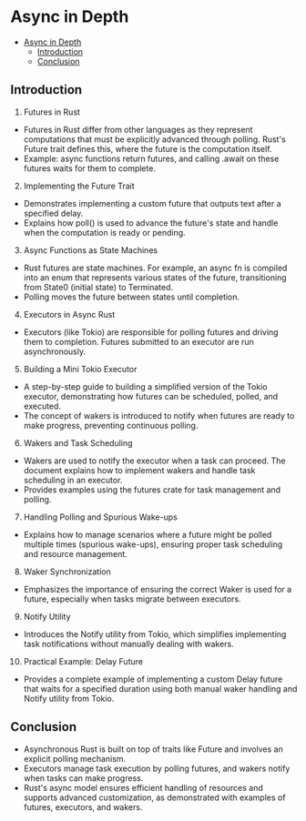 # Async in Depth

- [Async in Depth](#async-in-depth)
  - [Introduction](#introduction)
  - [Conclusion](#conclusion)

## Introduction

1. Futures in Rust

- Futures in Rust differ from other languages as they represent computations that must be explicitly advanced through polling. Rust's Future trait defines this, where the future is the computation itself.
- Example: async functions return futures, and calling .await on these futures waits for them to complete.

2. Implementing the Future Trait

- Demonstrates implementing a custom future that outputs text after a specified delay.
- Explains how poll() is used to advance the future's state and handle when the computation is ready or pending.

3. Async Functions as State Machines

- Rust futures are state machines. For example, an async fn is compiled into an enum that represents various states of the future, transitioning from State0 (initial state) to Terminated.
- Polling moves the future between states until completion.

4. Executors in Async Rust

- Executors (like Tokio) are responsible for polling futures and driving them to completion. Futures submitted to an executor are run asynchronously.

5. Building a Mini Tokio Executor

- A step-by-step guide to building a simplified version of the Tokio executor, demonstrating how futures can be scheduled, polled, and executed.
- The concept of wakers is introduced to notify when futures are ready to make progress, preventing continuous polling.

6. Wakers and Task Scheduling

- Wakers are used to notify the executor when a task can proceed. The document explains how to implement wakers and handle task scheduling in an executor.
- Provides examples using the futures crate for task management and polling.

7. Handling Polling and Spurious Wake-ups

- Explains how to manage scenarios where a future might be polled multiple times (spurious wake-ups), ensuring proper task scheduling and resource management.

8. Waker Synchronization

- Emphasizes the importance of ensuring the correct Waker is used for a future, especially when tasks migrate between executors.

9. Notify Utility

- Introduces the Notify utility from Tokio, which simplifies implementing task notifications without manually dealing with wakers.

10. Practical Example: Delay Future

- Provides a complete example of implementing a custom Delay future that waits for a specified duration using both manual waker handling and Notify utility from Tokio.

## Conclusion

- Asynchronous Rust is built on top of traits like Future and involves an explicit polling mechanism.
- Executors manage task execution by polling futures, and wakers notify when tasks can make progress.
- Rust's async model ensures efficient handling of resources and supports advanced customization, as demonstrated with examples of futures, executors, and wakers.
